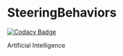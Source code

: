 # SteeringBehaviors
[![Codacy Badge](https://api.codacy.com/project/badge/Grade/55a869d95aa7459ca61d4ab318f42b97)](https://www.codacy.com/manual/MarcKami/SteeringBehaviors?utm_source=github.com&amp;utm_medium=referral&amp;utm_content=MarcKami/SteeringBehaviors&amp;utm_campaign=Badge_Grade)

Artificial Intelligence
